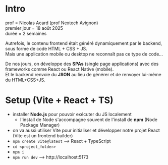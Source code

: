 # Intro 

prof = Nicolas Acard (prof Nextech Avignon)  
premier jour = 18 août 2025   
durée = 2 semaines  

Autrefois, le contenu frontend était généré dynamiquement par le backend, sous forme de code HTML + CSS + JS.  
Mais une application mobile ou desktop ne reconnaît pas ce type de code...  

De nos jours, on développe des **SPAs** (single page applications) avec des frameworks comme React ou React Native (mobile).  
Et le backend renvoie du **JSON** au lieu de générer et de renvoyer lui-même du HTML+CSS+JS.  

# Setup (Vite + React + TS)

- installer **Node.js** pour pouvoir exécuter du JS localement
  - l'install de Node s'accompagne souvent de l'install de **npm** (Node Package Manager)
- on va aussi utiliser Vite pour initialiser et développer notre projet React (Vite est un frontend builder)
- `npm create vite@latest` --> React + TypeScript
- `cd <project_folder>`
- `npm i`
- `npm run dev` --> http://localhost:5173
